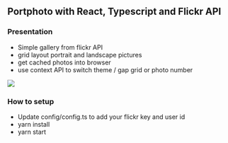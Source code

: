## Portphoto with React, Typescript and Flickr API

### Presentation

- Simple gallery from flickr API
- grid layout portrait and landscape pictures
- get cached photos into browser
- use context API to switch theme / gap grid or photo number

![](readme-gif.gif)

### How to setup

- Update config/config.ts to add your flickr key and user id
- yarn install
- yarn start